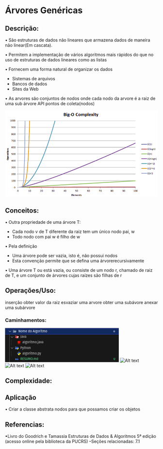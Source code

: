 # Árvores Genéricas

## Descrição:
• São estruturas de dados não lineares que armazena dados de maneira não linear(Em cascata).

• Permitem a implementação de vários algoritmos mais rápidos do que no uso de estruturas de dados lineares como as listas

• Fornecem uma forma natural de organizar os dados
- Sistemas de arquivos
- Bancos de dados
- Sites da Web

• As arvores são conjuntos de nodos onde cada nodo da arvore é a raiz de uma sub árvore
API pontos de coleta(nodos)

![Alt text](image.png)

## Conceitos:
• Outra propriedade de uma árvore T:
- Cada nodo v de T diferente da raiz tem um único nodo pai, w
- Todo nodo com pai w é filho de w

• Pela definição
- Uma árvore pode ser vazia, isto é, não possui nodos
- Esta convenção permite que se defina uma árvorerecursivamente

• Uma árvore T ou está vazia, ou consiste de um nodo r, chamado de
raiz de T, e um conjunto de árvores cujas raízes são filhas de r

## Operações/Uso:
inserção
obter valor da raiz
esvaziar uma arvore
obter uma subávore
anexar uma subárvore

### Caminhamentos:
![Alt text](image-1.png)
![Alt text](image-2.png)
![Alt text](image-3.png)
![Alt text](image-4.png)

## Complexidade:
## Aplicação
• Criar a classe abstrata nodos para que possamos criar os objetos

## Referencias:
•Livro do Goodrich e Tamassia
Estruturas de Dados & Algoritmos
5ª edição
(acesso online pela biblioteca da PUCRS)
–Seções relacionadas: 7.1
